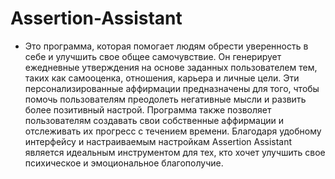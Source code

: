 # Assertion-Assistant

- Это программа, которая помогает людям обрести уверенность в себе и улучшить свое общее самочувствие. Он генерирует ежедневные утверждения на основе заданных пользователем тем, таких как самооценка, отношения, карьера и личные цели. Эти персонализированные аффирмации предназначены для того, чтобы помочь пользователям преодолеть негативные мысли и развить более позитивный настрой. Программа также позволяет пользователям создавать свои собственные аффирмации и отслеживать их прогресс с течением времени. Благодаря удобному интерфейсу и настраиваемым настройкам Assertion Assistant является идеальным инструментом для тех, кто хочет улучшить свое психическое и эмоциональное благополучие.
